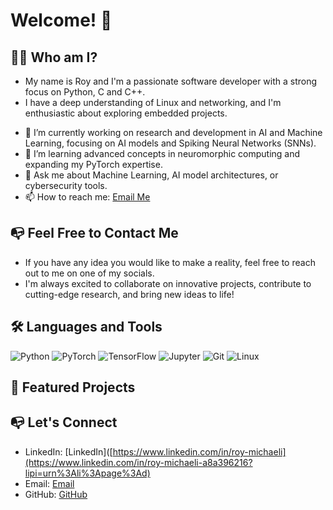 # Welcome! 👋

## 👨‍💻 Who am I?
* My name is Roy and I'm a passionate software developer with a strong focus on Python, C and C++.
* I have a deep understanding of Linux and networking, and I'm enthusiastic about exploring embedded projects.
- 🔭 I’m currently working on research and development in AI and Machine Learning, focusing on AI models and Spiking Neural Networks (SNNs).
- 🌱 I’m learning advanced concepts in neuromorphic computing and expanding my PyTorch expertise.
- 💬 Ask me about Machine Learning, AI model architectures, or cybersecurity tools.
- 📫 How to reach me: [Email Me](mailto:roymicha3@gmail.com)

## 📭 Feel Free to Contact Me
* If you have any idea you would like to make a reality, feel free to reach out to me on one of my socials.
* I'm always excited to collaborate on innovative projects, contribute to cutting-edge research, and bring new ideas to life!



## 🛠️ Languages and Tools
![Python](https://img.shields.io/badge/-Python-333?logo=python)
![PyTorch](https://img.shields.io/badge/-PyTorch-333?logo=pytorch)
![TensorFlow](https://img.shields.io/badge/-TensorFlow-333?logo=tensorflow)
![Jupyter](https://img.shields.io/badge/-Jupyter-333?logo=jupyter)
![Git](https://img.shields.io/badge/-Git-333?logo=git)
![Linux](https://img.shields.io/badge/-Linux-333?logo=linux)

## 🚀 Featured Projects

## 📭 Let's Connect
- LinkedIn: [LinkedIn]([https://www.linkedin.com/in/roy-michaeli](https://www.linkedin.com/in/roy-michaeli-a8a396216?lipi=urn%3Ali%3Apage%3Ad)
- Email: [Email](mailto:roymicha3@gmail.com)
- GitHub: [GitHub](https://github.com/roymicha3)
